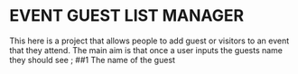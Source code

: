 # EVENT GUEST LIST MANAGER
This here is a project that allows people to add guest or visitors to an event that they attend.
The main aim is that once a user inputs the guests name they should see ;
##1 The name of the guest
